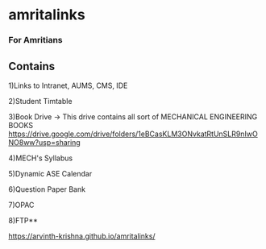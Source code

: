 # amritalinks
### For Amritians


## Contains
1)Links to Intranet, AUMS, CMS, IDE

2)Student Timtable

3)Book Drive -> This drive contains all sort of MECHANICAL ENGINEERING BOOKS
https://drive.google.com/drive/folders/1eBCasKLM3ONvkatRtUnSLR9nIwONO8ww?usp=sharing

4)MECH's Syllabus

5)Dynamic ASE Calendar

6)Question Paper Bank 

7)OPAC

8)FTP**


https://arvinth-krishna.github.io/amritalinks/
